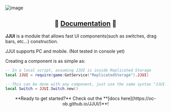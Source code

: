 ![image](https://raw.githubusercontent.com/oc-ob/JJUI/master/.github/images/jjui-banner.png)

<div align="center">
  
 ## 📖 [Documentation](https://oc-ob.github.io/JJUI/) 📖
  
</div>
  
**JJUI** is a module that allows fast UI components(such as switches, drag bars, etc...) construction.

JJUI supports PC and mobile. (Not tested in console yet)

Creating a component is as simple as:
```lua
-- In a local script, assuming JJUI is inside Replicated Storage
local JJUI = require(game:GetService("ReplicatedStorage").JJUI)

-- This can be done with any component, just use the same syntax "JJUI.ComponentName"
local Switch = JJUI.Switch.new()
```

<div align="center">
**Ready to get started?** Check out the **[docs here](https://oc-ob.github.io/JJUI/)**!
</div>